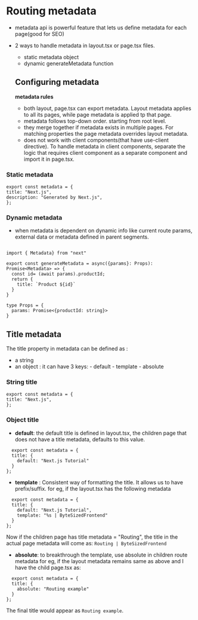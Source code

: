 # Routing metadata

- metadata api is powerful feature that lets us define metadata for each page(good for SEO)
- 2 ways to handle metadata in layout.tsx or page.tsx files.
  - static metadata object
  - dynamic generateMetadata function

  ## Configuring metadata
  **metadata rules**
  - both layout, page.tsx can export metadata. Layout metadata applies to all its pages, while page metadata is applied tp that page.
  - metadata follows top-down order. starting from root level.
  - they merge together if metadata exists in multiple pages. For matching properties the page metadata overrides layout metadata.
  - does not work with client components(that have use-client directive). To handle metadata in client components, separate the logic that requires client component as a separate component and import it in page.tsx.

### Static metadata
  ```tsx
  export const metadata = {
  title: "Next.js",
  description: "Generated by Next.js",
};
  ```

### Dynamic metadata
  - when metadata is dependent on dynamic info like current route params, external data or metadata defined in parent segments.

  ```tsx

  import { Metadata} from "next"

  export const generateMetadata = async({params}: Props): Promise<Metadata> => {
    const id= (await params).productId;
    return {
      title: `Product ${id}`
    }
  }

  type Props = {
    params: Promise<{productId: string}>
  }
  ```

  ## Title metadata

  The title property in metadata can be defined as :
  - a string
  - an object : it can have 3 keys:
        - default
        - template
        - absolute

### String title
  ```tsx
  export const metadata = {
  title: "Next.js",
};
```
### Object title

- **default**: the default title is defined in layout.tsx, the children page that does not have a title metadata, defaults to this value.
```tsx
  export const metadata = {
  title: {
    default: "Next.js Tutorial"
  }
};
```
- **template** : Consistent way of formatting the title. It allows us to have prefix/suffix. 
for eg, if the layout.tsx has the following metadata
```tsx
  export const metadata = {
  title: {
    default: "Next.js Tutorial",
    template: "%s | ByteSizedFrontend"
  }
};
```

Now if the children page has title metadata = "Routing", the title in the actual page metadata will come as: `Routing | ByteSizedFrontend`

- **absolute**: to breakthrough the template, use absolute in children route metadata
for eg, if the layout metadata remains same as above and I have the child page.tsx as:
```tsx
  export const metadata = {
  title: {
    absolute: "Routing example"
  }
};
```
The final title would appear as `Routing example`.
